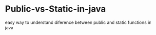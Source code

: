 # Public-vs-Static-in-java
easy way to understand diference between public and static functions in java
